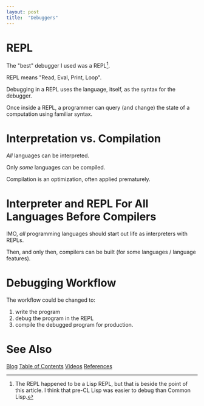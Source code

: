 ```yaml
---
layout: post
title:  "Debuggers"
---
```

# REPL

The "best" debugger I used was a REPL[^1].

REPL means "Read, Eval, Print, Loop".  

Debugging in a REPL uses the language, itself, as the syntax for the debugger.

Once inside a REPL, a programmer can query (and change) the state of a computation using familiar syntax.

# Interpretation vs. Compilation

*All* languages can be interpreted.

Only *some* languages can be compiled.

Compilation is an optimization, often applied prematurely.

# Interpreter and REPL For All Languages Before Compilers

IMO, *all* programming languages should start out life as interpreters with REPLs.

Then, and only then, compilers can be built (for some languages / language features).

# Debugging Workflow

The workflow could be changed to:

1. write the program
2. debug the program in the REPL
3. compile the debugged program for production.

[^1]: The REPL happened to be a Lisp REPL, but that is beside the point of this article.  I think that pre-CL Lisp was easier to debug than Common Lisp.

# See Also

[Blog](https://guitarvydas.github.io)
[Table of Contents](https://guitarvydas.github.io/2021/09/21/Table-of-Contents-Sept-17-2021.html)
[Videos](https://www.youtube.com/channel/UC2bdO9l84VWGlRdeNy5)
[References](https://guitarvydas.github.io/2021/01/14/References.html)

<script src="https://utteranc.es/client.js" 
        repo="guitarvydas/guitarvydas.github.io" 
        issue-term="pathname" 
        theme="github-light" 
        crossorigin="anonymous" 
        async> 
</script> 
